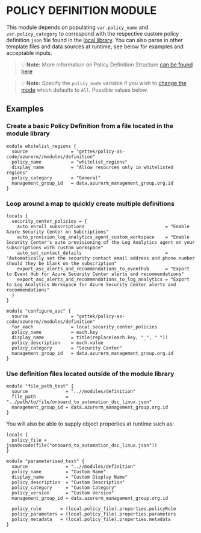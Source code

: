 # POLICY DEFINITION MODULE

This module depends on populating `var.policy_name` and `var.policy_category` to correspond with the respective custom policy definition `json` file found in the [local library](../../policies). You can also parse in other template files and data sources at runtime, see below for examples and acceptable inputs.

> 💡 **Note:** More information on Policy Definition Structure [can be found here](https://learn.microsoft.com/en-us/azure/governance/policy/concepts/definition-structure)

> 💡 **Note:** Specify the `policy_mode` variable if you wish to [change the mode](https://learn.microsoft.com/en-us/azure/governance/policy/concepts/definition-structure#mode) which defaults to `All`. Possible values below.

## Examples

### Create a basic Policy Definition from a file located in the module library

```hcl
module whitelist_regions {
  source                = "gettek/policy-as-code/azurerm//modules/definition"
  policy_name           = "whitelist_regions"
  display_name          = "Allow resources only in whitelisted regions"
  policy_category       = "General"
  management_group_id   = data.azurerm_management_group.org.id
}
```

### Loop around a map to quickly create multiple definitions
```hcl
locals {
  security_center_policies = {
    auto_enroll_subscriptions                              = "Enable Azure Security Center on Subcriptions"
    auto_provision_log_analytics_agent_custom_workspace    = "Enable Security Center's auto provisioning of the Log Analytics agent on your subscriptions with custom workspace"
    auto_set_contact_details                               = "Automatically set the security contact email address and phone number should they be blank on the subscription"
    export_asc_alerts_and_recommendations_to_eventhub      = "Export to Event Hub for Azure Security Center alerts and recommendations"
    export_asc_alerts_and_recommendations_to_log_analytics = "Export to Log Analytics Workspace for Azure Security Center alerts and recommendations"
  }
}

module "configure_asc" {
  source                = "gettek/policy-as-code/azurerm//modules/definition"
  for_each              = local.security_center_policies
  policy_name           = each.key
  display_name          = title(replace(each.key, "_", " "))
  policy_description    = each.value
  policy_category       = "Security Center"
  management_group_id   = data.azurerm_management_group.org.id
}
```

### Use definition files located outside of the module library

```hcl
module "file_path_test" {
  source              = "..//modules/definition"
  file_path           = "../path/to/file/onboard_to_automation_dsc_linux.json"
  management_group_id = data.azurerm_management_group.org.id
}
```

You will also be able to supply object properties at runtime such as:
```hcl
locals {
  policy_file = jsondecode(file("onboard_to_automation_dsc_linux.json"))
}

module "parameterised_test" {
  source              = "..//modules/definition"
  policy_name         = "Custom Name"
  display_name        = "Custom Display Name"
  policy_description  = "Custom Description"
  policy_category     = "Custom Category"
  policy_version      = "Custom Version"
  management_group_id = data.azurerm_management_group.org.id

  policy_rule       = (local.policy_file).properties.policyRule
  policy_parameters = (local.policy_file).properties.parameters
  policy_metadata   = (local.policy_file).properties.metadata
}
```
